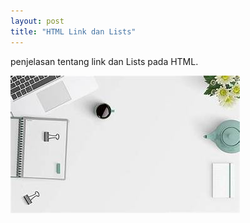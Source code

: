 ```yaml
---
layout: post
title: "HTML Link dan Lists"
---
```


penjelasan tentang link dan Lists pada HTML.

![html link dan lists](/assets/images/bg.png)